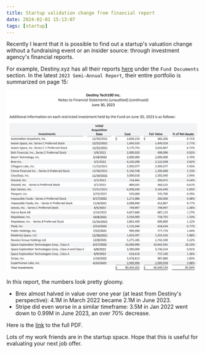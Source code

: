 ```yaml
---
title: Startup validation change from financial report
date: 2024-02-01 15:13:07
tags: [startup]
---
```


Recently I learnt that it is possible to find out a startup's valuation change without a fundraising event or an insider source: through investment agency's financial reports.

For example, Destiny.xyz has all their reports [here](https://destiny.xyz/tech100) under the `Fund Documents` section. In the latest `2023 Semi-Annual Report`, their entire portfolio is summarized on page 15:

![portfolio](/images/2024/startup-valuation-change.png)

In this report, the numbers look pretty gloomy.
- Brex almost halved in value over one year (at least from Destiny's perspective): 4.1M in March 2022 became 2.1M in June 2023.
- Stripe did even worse in a similar timeframe: 3.5M in Jan 2022 went down to 0.99M in June 2023, an over 70% decrease.

Here is the [link](https://destiny.xyz/tech100/Destiny%20Tech100%20Inc.%202023%20Semi-Annual%20Report.pdf) to the full PDF.

Lots of my work friends are in the startup space. Hope that this is useful for evaluating your next job offer.

